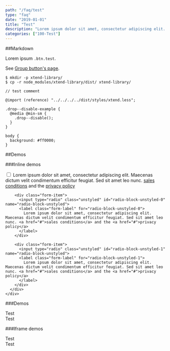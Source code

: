 ```yaml
---
path: "/faq/test"
type: "faq"
date: "2019-01-01"
title: "Test"
description: "Lorem ipsum dolor sit amet, consectetur adipiscing elit. Nunc tempus laoreet leo sit amet iaculis."
categories: ["100-Test"]
---
```


##Markdown

Lorem ipsum `.btn.test`.

See [Group button's page](/docs/content/group/button).

```
$ mkdir -p xtend-library/
$ cp -r node_modules/xtend-library/dist/ xtend-library/
```

```less
// test comment

@import (reference) "../../../../dist/styles/xtend.less";

.drop--disable-example {
  @media @min-sm {
    .drop--disable();
  }
}

body {
  background: #ff0000;
}
```

<script type="text/plain" class="language-markup">
  <a href="#" class="btn">
    <span><!-- content --></span>
  </a>
  
  <button type="button" class="btn">
    <span><!-- content --></span>
  </button>
</script>

##Demos

###Inline demos

<demo>
  <div class="demo-inline">
    <div class="demo_item demo_preview" data-name="vanilla">
      <div class="demo_source demo_source--from" data-lang="language-markup">
        <div class="form-item">
          <input type="checkbox" class="unstyled" id="checkbox-block-unstyled">
          <label class="form-label" for="checkbox-block-unstyled">
            Lorem ipsum dolor sit amet, consectetur adipiscing elit. Maecenas dictum velit condimentum efficitur feugiat. Sed sit amet leo nunc. <a href="#">sales conditions</a> and the <a href="#">privacy policy</a>
          </label>
        </div>
  
        <div class="form-item">
          <input type="radio" class="unstyled" id="radio-block-unstyled-0" name="radio-block-unstyled">
          <label class="form-label" for="radio-block-unstyled-0">
            Lorem ipsum dolor sit amet, consectetur adipiscing elit. Maecenas dictum velit condimentum efficitur feugiat. Sed sit amet leo nunc. <a href="#">sales conditions</a> and the <a href="#">privacy policy</a>
          </label>
        </div>
  
        <div class="form-item">
          <input type="radio" class="unstyled" id="radio-block-unstyled-1" name="radio-block-unstyled">
          <label class="form-label" for="radio-block-unstyled-1">
            Lorem ipsum dolor sit amet, consectetur adipiscing elit. Maecenas dictum velit condimentum efficitur feugiat. Sed sit amet leo nunc. <a href="#">sales conditions</a> and the <a href="#">privacy policy</a>
          </label>
        </div>
      </div>
    </div>
  </div>
</demo>

###Demos

<demo>
  <demovanilla src="demos/faq/test-vanilla" name="vanilla">
    <div class="demo_text">
      <div class="alert_content">
        Test
      </div>
    </div>
  </demovanilla>
  <demoreact src="demos/faq/test-react" name="react">
    <div class="demo_text">
      <div class="alert_content">
        Test
      </div>
    </div>
  </demoreact>
</demo>

###Iframe demos

<demo>
  <div class="demo_item" data-iframe="demos/faq/test-vanilla-iframe" data-name="vanilla">
    <div class="demo_text">
      <div class="alert_content">
        Test
      </div>
    </div>
  </div>
  <div class="demo_item" data-iframe="demos/faq/test-react-iframe" data-name="react">
    <div class="demo_text">
      <div class="alert_content">
        Test
      </div>
    </div>
  </div>
</demo>
